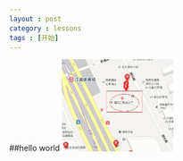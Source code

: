 ```yaml
---
layout : post
category : lessons
tags : [开始]
---
```


##hello world
<img src="img/jianshe.jpg" alt="替代文本" title="标题文本" width="200" />
